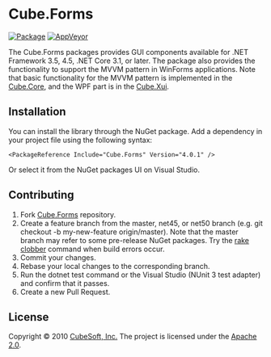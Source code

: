 Cube.Forms
====

[![Package](https://badgen.net/nuget/v/cube.forms)](https://www.fuget.org/packages/cube.forms/)
[![AppVeyor](https://badgen.net/appveyor/ci/clown/cube-forms)](https://ci.appveyor.com/project/clown/cube-forms)

The Cube.Forms packages provides GUI components available for .NET Framework 3.5, 4.5, .NET Core 3.1, or later.
The package also provides the functionality to support the MVVM pattern in WinForms applications.
Note that basic functionality for the MVVM pattern is implemented in the [Cube.Core](https://github.com/cube-soft/Cube.Core), and the WPF part is in the [Cube.Xui](https://github.com/cube-soft/Cube.Xui).


## Installation

You can install the library through the NuGet package.
Add a dependency in your project file using the following syntax:

    <PackageReference Include="Cube.Forms" Version="4.0.1" />

Or select it from the NuGet packages UI on Visual Studio.

## Contributing

1. Fork [Cube.Forms](https://github.com/cube-soft/Cube.Forms/fork) repository.
2. Create a feature branch from the master, net45, or net50 branch (e.g. git checkout -b my-new-feature origin/master). Note that the master branch may refer to some pre-release NuGet packages. Try the [rake clobber](https://github.com/cube-soft/Cube.Forms/blob/master/Rakefile) command when build errors occur.
3. Commit your changes.
4. Rebase your local changes to the corresponding branch.
5. Run the dotnet test command or the Visual Studio (NUnit 3 test adapter) and confirm that it passes.
6. Create a new Pull Request.

## License

Copyright © 2010 [CubeSoft, Inc.](https://www.cube-soft.jp/)
The project is licensed under the [Apache 2.0](https://github.com/cube-soft/Cube.Forms/blob/master/License.txt).